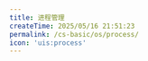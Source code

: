 ```yaml
---
title: 进程管理
createTime: 2025/05/16 21:51:23
permalink: /cs-basic/os/process/
icon: 'uis:process'
---
```

